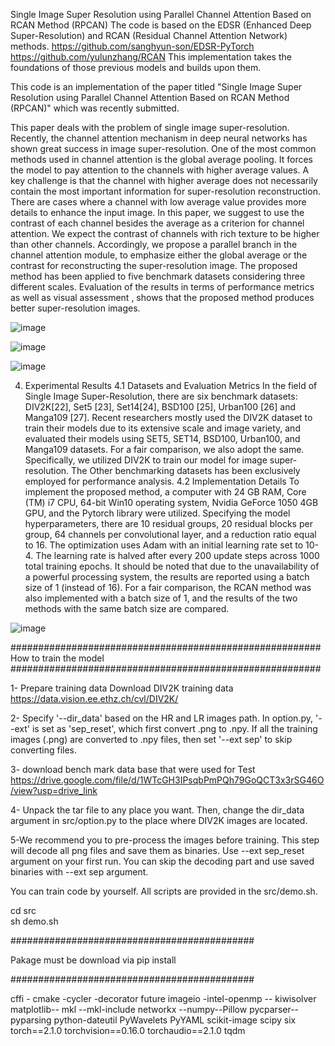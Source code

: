 Single Image Super Resolution using Parallel Channel Attention Based on RCAN Method (RPCAN)
The  code is based on the EDSR (Enhanced Deep Super-Resolution) and RCAN (Residual Channel Attention Network) methods. 
https://github.com/sanghyun-son/EDSR-PyTorch
https://github.com/yulunzhang/RCAN
This implementation takes the foundations of those previous models and builds upon them.

This code is an implementation of the paper titled "Single Image Super Resolution using Parallel Channel Attention Based on RCAN Method (RPCAN)" which was recently submitted.

This paper deals with the problem of single image super-resolution. Recently, the channel attention mechanism in deep neural networks has shown great success in image super-resolution. 
One of the most common methods used in channel attention is the global average pooling. It forces the model to pay attention to the channels with higher average values. A key challenge 
is that the channel with higher average does not necessarily contain the most important information for super-resolution reconstruction. There are cases where a channel with low average 
value provides more details to enhance the input image. In this paper, we suggest to use the contrast of each channel besides the average as a criterion for channel attention. We expect
the contrast of channels with rich texture to be higher than other channels. Accordingly, we propose a parallel branch in the channel attention module, to emphasize either the global 
average or the contrast for reconstructing the super-resolution image. 
      The proposed method has been applied to five benchmark datasets considering three different scales. Evaluation of the results in terms of performance metrics as well as visual assessment
, shows that the proposed method produces better super-resolution images.

![image](https://github.com/AminTolou/RPCAN/assets/44254357/cab29c17-4763-4e9f-a72e-6e52dae2ced3)

![image](https://github.com/AminTolou/RPCAN/assets/44254357/44f8e60f-7eb1-4d7f-9b9d-60b8c89518e0)


![image](https://github.com/AminTolou/RPCAN/assets/44254357/a2c625c7-a8af-44c8-ac18-205a4e083a2e)


4.	Experimental Results
4.1 Datasets and Evaluation Metrics
In the field of Single Image Super-Resolution, there are six benchmark datasets: DIV2K[22], Set5 [23], Set14[24], BSD100 [25], Urban100 [26] and Manga109 [27]. Recent researchers mostly used the DIV2K
 dataset to train their models due to its extensive scale and image variety, and evaluated their models using SET5, SET14, BSD100, Urban100, and Manga109 datasets. For a fair comparison, we also adopt
the same. Specifically, we utilized DIV2K to train our model for image super-resolution. The Other benchmarking datasets has been exclusively employed for performance analysis.
4.2 Implementation Details
To implement the proposed method, a computer with 24 GB RAM, Core (TM) i7 CPU, 64-bit Win10 operating system, Nvidia GeForce 1050 4GB GPU, and the Pytorch library were utilized. Specifying the model
hyperparameters, there are 10 residual groups, 20 residual blocks per group, 64 channels per convolutional layer, and a reduction ratio equal to 16. The optimization uses Adam with an initial learning
rate set to 10-4. The learning rate is halved  after every 200 update steps across 1000 total training epochs. 
        It should be noted that due to the unavailability of a powerful processing system, the results are reported using a batch size of 1 (instead of 16). For a fair comparison, the RCAN method was
  	also implemented with a batch size of 1, and the results of the two methods with the same batch size are compared.

   ![image](https://github.com/AminTolou/RPCAN/assets/44254357/4c64b44f-77ae-41ae-8a03-098f0747b4d3)

########################################################
How to train the model
########################################################

1- Prepare training data
Download DIV2K training data https://data.vision.ee.ethz.ch/cvl/DIV2K/

2- Specify '--dir_data' based on the HR and LR images path. In option.py, '--ext' is set as 'sep_reset', which first convert .png to .npy. If all the training images (.png) are converted to .npy files, then set '--ext sep' to skip converting files.

3-  download bench mark data base that were used for Test  https://drive.google.com/file/d/1WTcGH3IPsqbPmPQh79GoQCT3x3rSG46O/view?usp=drive_link

4- Unpack the tar file to any place you want. Then, change the dir_data argument in src/option.py to the place where DIV2K images are located.

5-We recommend you to pre-process the images before training. This step will decode all png files and save them as binaries. Use --ext sep_reset argument on your first run. You can skip the decoding part and use saved binaries with --ext sep argument.

You can train code by yourself. All scripts are provided in the src/demo.sh. 

cd src       
sh demo.sh

############################################

Pakage must be download via pip install

############################################

cffi -  cmake -cycler -decorator future
imageio -intel-openmp -- kiwisolver
matplotlib-- mkl  --mkl-include
networkx --numpy--Pillow
pycparser--pyparsing python-dateutil
PyWavelets PyYAML scikit-image scipy
six  torch==2.1.0  torchvision==0.16.0  torchaudio==2.1.0
tqdm 
